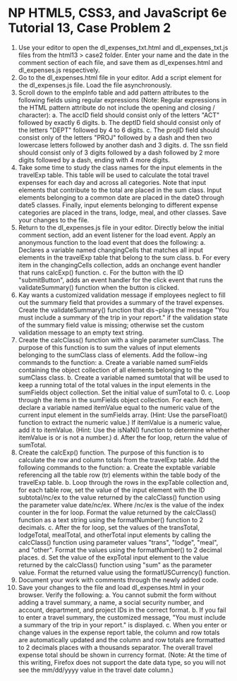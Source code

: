 # NP HTML5, CSS3, and JavaScript 6e Tutorial 13, Case Problem 2
1.  Use your editor to open the dl_expenses_txt.html and dl_expenses_txt.js files from the html13 > case2 folder. Enter your name and the date in the comment section of each file, and save them as dl_expenses.html and dl_expenses.js respectively.
2.  Go to the dl_expenses.html file in your editor. Add a script element for the dl_expenses.js file. Load the file asynchronously.
3.  Scroll down to the empInfo table and add pattern attributes to the following fields using regular expressions (Note: Regular expressions in the HTML pattern attribute do not include the opening and closing / character):
    a.  The accID field should consist only of the letters "ACT" followed by exactly 6 digits.
    b.  The deptID field should consist only of the letters "DEPT" followed by 4 to 6 digits.
    c.  The projID field should consist only of the letters "PROJ" followed by a dash and then two lowercase letters followed by another dash and 3 digits.
    d.  The ssn field should consist only of 3 digits followed by a dash followed by 2 more digits followed by a dash, ending with 4 more digits.
4.  Take some time to study the class names for the input elements in the travelExp table. This table will be used to calculate the total travel expenses for each day and across all categories. Note that input elements that contribute to the total are placed in the sum class. Input elements belonging to a common date are placed in the dateO through date5 classes. Finally, input elements belonging to different expense categories are placed in the trans, lodge, meal, and other classes. Save your changes to the file.
5.  Return to the dl_expenses.js file in your editor. Directly below the initial comment section, add an event listener for the load event. Apply an anonymous function to the load event that does the following:
    a.  Declares a variable named changingCells that matches all input elements in the travelExp
    table that belong to the sum class.
    b.  For every item in the changingCells collection, adds an onchange event handler that runs
    calcExp() function.
    c.  For the button with the ID "submitButton", adds an event handler for the click event that runs the validateSummary() function when the button is clicked.
6.  Kay wants a customized validation message if employees neglect to fill out the summary field that provides a summary of the travel expenses. Create the validateSummary() function that dis¬plays the message "You must include a summary of the trip in your report." if the validation state of the summary field value is missing; otherwise set the custom validation message to an empty text string.
7.  Create the calcClass() function with a single parameter sumClass. The purpose of this function is to sum the values of input elements belonging to the sumClass class of elements. Add the follow¬ing commands to the function:
    a.  Create a variable named sumFields containing the object collection of all elements belonging
    to the sumClass class.
    b.  Create a variable named sumtotal that will be used to keep a running total of the total values
    in the input elements in the sumFields object collection. Set the initial value of sumTotal to 0.
    c.  Loop through the items in the sumFields object collection. For each item, declare a variable named itemValue equal to the numeric value of the current input element in the sumFields array. (Hint: Use the parseFloat() function to extract the numeric value.) If itemValue is a numeric value, add it to itemValue. (Hint: Use the isNaN() function to determine whether itemValue is or is not a number.)
    d.  After the for loop, return the value of sumTotal.
8.  Create the calcExp() function. The purpose of this function is to calculate the row and column totals from the travelExp table. Add the following commands to the function:
    a.  Create the exptable variable referencing all the table row (tr) elements within the table body of the travelExp table.
    b.  Loop through the rows in the expTable collection and, for each table row, set the value of the input element with the ID subtotal/nc/ex to the value returned by the calcClass() function using the parameter value date/nc/ex. Where /nc/ex is the value of the index counter in the for loop. Format the value returned by the calcClass() function as a text string using the formatNumber() function to 2 decimals.
    c.  After the for loop, set the values of the transTotal, lodgeTotal, mealTotal, and otherTotal input elements by calling the calcClass() function using parameter values "trans", "lodge", "meal", and "other". Format the values using the formatNumber() to 2 decimal places.
    d.  Set the value of the expTotal input element to the value returned by the calcClass() function using "sum" as the parameter value. Format the returned value using the formatUSCurrency() function.
9.  Document your work with comments through the newly added code.
10. Save your changes to the file and load dl_expenses.html in your browser. Verify the following:
    a.  You cannot submit the form without adding a travel summary, a name, a social security number, and account, department, and project IDs in the correct format.
    b.  If you fail to enter a travel summary, the customized message, "You must include a summary of the trip in your report." is displayed.
    c.  When you enter or change values in the expense report table, the column and row totals are automatically updated and the column and row totals are formatted to 2 decimals places with a thousands separator. The overall travel expense total should be shown in currency format. (Note: At the time of this writing, Firefox does not support the date data type, so you will not see the mm/dd/yyyy value in the travel date column.)
